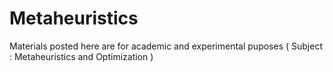 # Metaheuristics
Materials posted here are for academic and experimental puposes ( Subject : Metaheuristics and Optimization )
